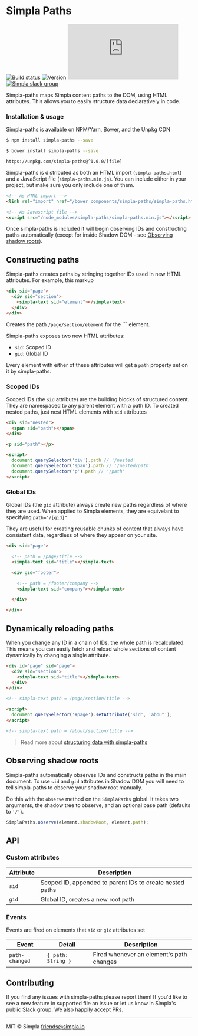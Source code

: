 # Simpla Paths
[![Build status][travis-badge]][travis-url] ![Version][bower-badge] ![Size][size-badge] <br>
[![Simpla slack group][slack-badge]][slack-url]

Simpla-paths maps Simpla content paths to the DOM, using HTML attributes. This allows you to easily structure data declaratively in code.

### Installation & usage

Simpla-paths is available on NPM/Yarn, Bower, and the Unpkg CDN

```sh
$ npm install simpla-paths --save
```

```sh
$ bower install simpla-paths --save
```

```
https://unpkg.com/simpla-paths@^1.0.0/[file]
```

Simpla-paths is distributed as both an HTML import (`simpla-paths.html`) and a JavaScript file (`simpla-paths.min.js`). You can include either in your project, but make sure you only include one of them.

```html
<!-- As HTML import -->
<link rel="import" href="/bower_components/simpla-paths/simpla-paths.html">
```

```html
<!-- As Javascript file -->
<script src="/node_modules/simpla-paths/simpla-paths.min.js"></script>
```

Once simpla-paths is included it will begin observing IDs and constructing paths automatically (except for inside Shadow DOM - see [Observing shadow roots](#observing-shadow-roots)).

## Constructing paths

Simpla-paths creates paths by stringing together IDs used in new HTML attributes. For example, this markup

```html
<div sid="page">
  <div sid="section">
    <simpla-text sid="element"></simpla-text>
  </div>
</div>
```

Creates the path `/page/section/element` for the `<simpla-text>`` element.

Simpla-paths exposes two new HTML attributes:

- `sid`: Scoped ID
- `gid`: Global ID

Every element with either of these attributes will get a `path` property set on it by simpla-paths.

### Scoped IDs

Scoped IDs (the `sid` attribute) are the building blocks of structured content. They are namespaced to any parent element with a path ID. To created nested paths, just nest HTML elements with `sid` attributes

```html
<div sid="nested">
  <span sid="path"></span>
</div>

<p sid="path"></p>

<script>
  document.querySelector('div').path // '/nested'
  document.querySelector('span').path // '/nested/path'
  document.querySelector('p').path // '/path'
</script>
```

### Global IDs

Global IDs (the `gid` attribute) always create new paths regardless of where they are used. When applied to Simpla elements, they are equivelant to specifying `path="/[gid]"`. 

They are useful for creating reusable chunks of content that always have consistent data, regardless of where they appear on your site.

```html
<div sid="page">

  <!-- path = /page/title -->
  <simpla-text sid="title"></simpla-text>

  <div gid="footer">

    <!-- path = /footer/company -->
    <simpla-text sid="company"></simpla-text>  

  </div>

</div>
```

## Dynamically reloading paths

When you change any ID in a chain of IDs, the whole path is recalculated. This means you can easily fetch and reload whole sections of content dynamically by changing a single attribute.

```html
<div id="page" sid="page">
  <div sid="section">
    <simpla-text sid="title"></simpla-text>
  </div>
</div>

<!-- simpla-text path = /page/section/title -->

<script>
  document.querySelector('#page').setAttribute('sid', 'about');
</script>

<!-- simpla-text path = /about/section/title -->
```

> Read more about [structuring data with simpla-paths](https://www.simpla.io/docs/guides/structuring-data)

## Observing shadow roots

Simpla-paths automatically observes IDs and constructs paths in the main document. To use `sid` and `gid` attributes in Shadow DOM you will need to tell simpla-paths to observe your shadow root manually.

Do this with the `observe` method on the `SimplaPaths` global. It takes two arguments, the shadow tree to observe, and an optional base path (defaults to `'/'`).

```js
SimplaPaths.observe(element.shadowRoot, element.path);
```

## API

### Custom attributes

Attribute | Description
--------- | -----------
`sid`     | Scoped ID, appended to parent IDs to create nested paths
`gid`     | Global ID, creates a new root path

### Events

Events are fired on elements that `sid` or `gid` attributes set

Event          | Detail             | Description                              
-------------- | ------------------ | ------------
`path-changed` | `{ path: String }` | Fired whenever an element's path changes

## Contributing

If you find any issues with simpla-paths please report them! If you'd like to see a new feature in supported file an issue or let us know in Simpla's public [Slack group](https://slack.simpla.io). We also happily accept PRs.

---

MIT © Simpla <friends@simpla.io>

[bower-badge]: https://img.shields.io/bower/v/simpla-paths.svg
[travis-badge]: https://img.shields.io/travis/SimplaElements/simpla-paths.svg
[travis-url]: https://travis-ci.org/SimplaElements/simpla-paths
[size-badge]: https://badges.herokuapp.com/size/github/SimplaElements/simpla-paths/master/simpla-paths.html?gzip=true&color=blue
[slack-badge]: http://slack.simpla.io/badge.svg
[slack-url]: https://slack.simpla.io
